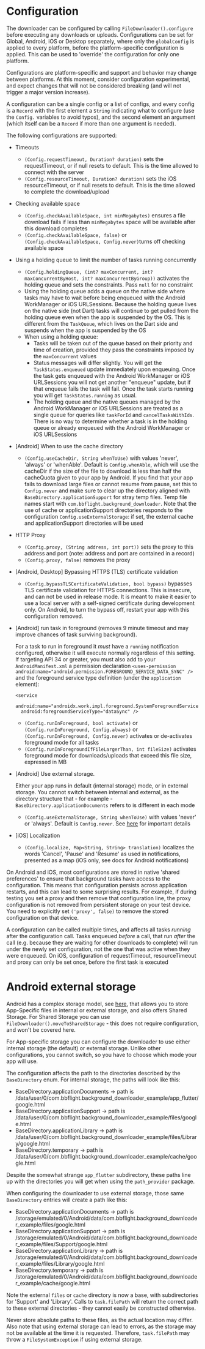 # Configuration

The downloader can be configured by calling `FileDownloader().configure` before executing any downloads or uploads. Configurations can be set for Global, Android, iOS or Desktop separately, where only the `globalConfig` is applied to every platform, before the platform-specific configuration is applied. This can be used to 'override' the configuration for only one platform.

Configurations are platform-specific and support and behavior may change between platforms. At this moment, consider configuration experimental, and expect changes that will not be considered breaking (and will not trigger a major version increase).

A configuration can be a single config or a list of configs, and every config is a `Record` with the first element a `String` indicating what to configure (use the `Config.` variables to avoid typos), and the second element an argument (which itself can be a `Record` if more than one argument is needed).

The following configurations are supported:
* Timeouts
  - `(Config.requestTimeout, Duration? duration)` sets the requestTimeout, or if null resets to default. This is the time allowed to connect with the server
  - `(Config.resourceTimeout, Duration? duration)` sets the iOS resourceTimeout, or if null resets to default. This is the time allowed to complete the download/upload
* Checking available space
  - `(Config.checkAvailableSpace, int minMegabytes)` ensures a file download fails if less than `minMegabytes` space will be available after this download completes
  - `(Config.checkAvailableSpace, false)` or `(Config.checkAvailableSpace, Config.never)`turns off checking available space
* Using a holding queue to limit the number of tasks running concurrently
  - `(Config.holdingQueue, (int? maxConcurrent, int? maxConcurrentByHost, int? maxConcurrentByGroup))` activates the holding queue and sets the constraints. Pass `null` for no constraint
  - Using the holding queue adds a queue on the native side where tasks may have to wait before being enqueued with the Android WorkManager or iOS URLSessions. Because the holding queue lives on the native side (not Dart) tasks will continue to get pulled from the holding queue even when the app is suspended by the OS. This is different from the `TaskQueue`, which lives on the Dart side and suspends when the app is suspended by the OS
  - When using a holding queue:
    - Tasks will be taken out of the queue based on their priority and time of creation, provided they pass the constraints imposed by the `maxConcurrent` values
    - Status messages will differ slightly. You will get the `TaskStatus.enqueued` update immediately upon enqueuing. Once the task gets enqueued with the Android WorkManager or iOS URLSessions you will not get another "enqueue" update, but if that enqueue fails the task will fail. Once the task starts running you will get `TaskStatus.running` as usual.
    - The holding queue and the native queues managed by the Android WorkManager or iOS URLSessions are treated as a single queue for queries like `taskForId` and `cancelTasksWithIds`. There is no way to determine whether a task is in the holding queue or already enqueued with the Android WorkManager or iOS URLSessions
* [Android] When to use the cache directory
  - `(Config.useCacheDir, String whenToUse)` with values 'never', 'always' or 'whenAble'. Default is `Config.whenAble`, which will use the cacheDir if the size of the file to download is less than half the cacheQuota given to your app by Android. If you find that your app fails to download large files or cannot resume from pause, set this to `Config.never` and make sure to clear up the directory aligned with `BaseDirectory.applicationSupport` for stray temp files. Temp file names start with `com.bbflight.background_downloader`. Note that the use of cache or applicationSupport directories responds to the configuration `Config.useExternalStorage`: if set, the external cache and applicationSupport directories will be used
* HTTP Proxy
  - `(Config.proxy, (String address, int port))` sets the proxy to this address and port (note: address and port are contained in a record)
  - `(Config.proxy, false)` removes the proxy
* [Android, Desktop] Bypassing HTTPS (TLS) certificate validation
  - `(Config.bypassTLSCertificateValidation, bool bypass)`  bypasses TLS certificate validation for HTTPS connections. This is insecure, and can not be used in release mode. It is meant to make it easier to use a local server with a self-signed certificate during development only. On Android, to turn the bypass off, restart your app with this configuration removed.
* [Android] run task in foreground (removes 9 minute timeout and may improve chances of task surviving background). 
  
  For a task to run in foreground it _must_ have a `running` notification configured, otherwise it will execute normally regardless of this setting. If targeting API 34 or greater, you must also add to your `AndroidManifest.xml` a permission declaration `<uses-permission android:name="android.permission.FOREGROUND_SERVICE_DATA_SYNC" />` and the foreground service type definition (under the `application` element):
  ```
  <service
    android:name="androidx.work.impl.foreground.SystemForegroundService"
    android:foregroundServiceType="dataSync" />
  ```
  
  - `(Config.runInForeground, bool activate)` or `(Config.runInForeground, Config.always)` or `(Config.runInForeground, Config.never)` activates or de-activates foreground mode for all tasks
  - `(Config.runInForegroundIfFileLargerThan, int fileSize)` activates foreground mode for downloads/uploads that exceed this file size, expressed in MB
* [Android] Use external storage. 

  Either your app runs in default (internal storage) mode, or in external storage. You cannot switch between internal and external, as the directory structure that - for example - `BaseDirectory.applicationDocuments` refers to is different in each mode
  
  - `(Config.useExternalStorage, String whenToUse)` with values 'never' or 'always'. Default is `Config.never`. See [here](#android-external-storage) for important details
* [iOS] Localization
  - `(Config.localize, Map<String, String> translation)` localizes the words 'Cancel', 'Pause' and 'Resume' as used in notifications, presented as a map (iOS only, see docs for Android notifications)

On Android and iOS, most configurations are stored in native 'shared preferences' to ensure that background tasks have access to the configuration. This means that configuration persists across application restarts, and this can lead to some surprising results. For example, if during testing you set a proxy and then remove that configuration line, the proxy configuration is not removed from persistent storage on your test device. You need to explicitly set `('proxy', false)` to remove the stored configuration on that device.

A configuration can be called multiple times, and affects all tasks *running* after the configuration call. Tasks enqueued _before_ a call, that run _after_ the call (e.g. because they are waiting for other downloads to complete) will run under the newly set configuration, not the one that was active when they were enqueued. On iOS, configuration of requestTimeout, resourceTimeout and proxy can only be set once, before the first task is executed

# Android external storage

Android has a complex storage model, see [here](https://developer.android.com/training/data-storage), that allows you to store App-Specific files in internal or external storage, and also offers Shared Storage.  For Shared Storage you can use `FileDownloader().moveToSharedStorage` - this does not require configuration, and won't be covered here.

For App-specific storage you can configure the downloader to use either internal storage (the default) or external storage. Unlike other configurations, you cannot switch, so you have to choose which mode your app will use.

The configuration affects the path to the directories described by the `BaseDirectory` enum. For internal storage, the paths will look like this:
* BaseDirectory.applicationDocuments -> path is /data/user/0/com.bbflight.background_downloader_example/app_flutter/google.html
* BaseDirectory.applicationSupport -> path is /data/user/0/com.bbflight.background_downloader_example/files/google.html
* BaseDirectory.applicationLibrary -> path is /data/user/0/com.bbflight.background_downloader_example/files/Library/google.html
* BaseDirectory.temporary -> path is /data/user/0/com.bbflight.background_downloader_example/cache/google.html

Despite the somewhat strange `app_flutter` subdirectory, these paths line up with the directories you will get when using the `path_provider` package.

When configuring the downloader to use external storage, those same `BaseDirectory` entries will create a path like this:
* BaseDirectory.applicationDocuments -> path is /storage/emulated/0/Android/data/com.bbflight.background_downloader_example/files/google.html
* BaseDirectory.applicationSupport -> path is /storage/emulated/0/Android/data/com.bbflight.background_downloader_example/files/Support/google.html
* BaseDirectory.applicationLibrary -> path is /storage/emulated/0/Android/data/com.bbflight.background_downloader_example/files/Library/google.html
* BaseDirectory.temporary -> path is /storage/emulated/0/Android/data/com.bbflight.background_downloader_example/cache/google.html

Note the external `files` or `cache` directory is now a base, with subdirectories for 'Support' and 'Library'. Calls to `task.filePath` will return the correct path to these external directories - they cannot easily be constructed otherwise.

Never store absolute paths to these files, as the actual location may differ. Also note that using external storage can lead to errors, as the storage may not be available at the time it is requested. Therefore, `task.filePath` may throw a `FileSystemException` if using external storage. 
